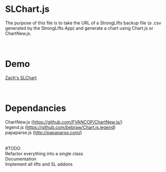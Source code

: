 # SLChart.js<br>
The purpose of this file is to take the URL of a StrongLifts backup file (a .csv generated by the StrongLifts App) and generate a chart using Chart.js or ChartNew.js.<br>
<br>
<br>
# Demo
[Zach's SLChart](http://zachtoogood.com/files/FitChart/index.html)<br>
<br>
<br>
# Dependancies<br>
ChartNew.js (https://github.com/FVANCOP/ChartNew.js/)<br>
legend.js (https://github.com/bebraw/Chart.js.legend)<br>
papaparse.js (http://papaparse.com/)<br>
<br>
<br>
#TODO<br>
Refactor everything into a single class<br>
Documentation<br>
Implement all lifts and SL addons<br>
